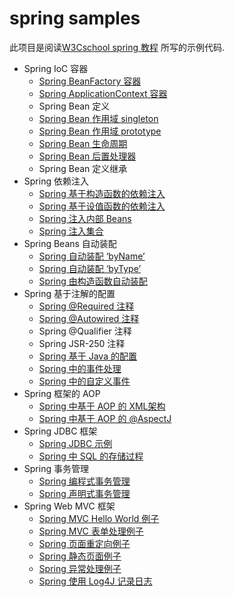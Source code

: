 
# spring samples

此项目是阅读[W3Cschool spring 教程](https://www.w3cschool.cn/wkspring/) 所写的示例代码.

+ Spring IoC 容器
    * [Spring BeanFactory 容器](./samples/src/main/java/com/samples/BeanFactorySample)
    * [Spring ApplicationContext 容器](./samples/src/main/java/com/samples/ApplicationContextSample.java)
    * Spring Bean 定义
    * [Spring Bean 作用域 singleton](./samples/src/main/java/com/samples/BeanScopeSingletonSample.java)
    * [Spring Bean 作用域 prototype](./samples/src/main/java/com/samples/BeanScopePrototypeSample.java)
    * [Spring Bean 生命周期](./samples/src/main/java/com/samples/BeanLifeCycleSample.java)
    * [Spring Bean 后置处理器](./samples/src/main/java/com/samples/BeanPostProcessorSample.java)
    * Spring Bean 定义继承
+ Spring 依赖注入
    * [Spring 基于构造函数的依赖注入](./samples/src/main/java/com/samples/DIConstructorBase/)
    * [Spring 基于设值函数的依赖注入](./samples/src/main/java/com/samples/DISetterBase/)
    * [Spring 注入内部 Beans](./samples/src/main/java/com/samples/DIInnerBeans/)
    * [Spring 注入集合](./samples/src/main/java/com/samples/DICollection/)
+ Spring Beans 自动装配
    * [Spring 自动装配 ‘byName’](./samples/src/main/java/com/samples/BeansAutowire/)
    * [Spring 自动装配 ‘byType’](./samples/src/main/java/com/samples/BeansAutowire/)
    * [Spring 由构造函数自动装配](./samples/src/main/java/com/samples/BeansAutowire/)
+ Spring 基于注解的配置
    * [Spring @Required 注释](./samples/src/main/java/com/samples/AnnotationBasedConfiguration/)
    * [Spring @Autowired 注释](./samples/src/main/java/com/samples/AnnotationBasedConfiguration/)
    * Spring @Qualifier 注释
    * Spring JSR-250 注释
    * [Spring 基于 Java 的配置](./samples/src/main/java/com/samples/)
    * [Spring 中的事件处理](./samples/src/main/java/com/samples/)
    * [Spring 中的自定义事件](./samples/src/main/java/com/samples/)
+ Spring 框架的 AOP
    * [Spring 中基于 AOP 的 XML架构](./samples/src/main/java/com/samples/)
    * [Spring 中基于 AOP 的 @AspectJ](./samples/src/main/java/com/samples/)
+ Spring JDBC 框架
    * [Spring JDBC 示例](./samples/src/main/java/com/samples/)
    * [Spring 中 SQL 的存储过程](./samples/src/main/java/com/samples/)
+ Spring 事务管理
    * [Spring 编程式事务管理](./samples/src/main/java/com/samples/)
    * [Spring 声明式事务管理](./samples/src/main/java/com/samples/)
+ Spring Web MVC 框架
    * [Spring MVC Hello World 例子](./samples/src/main/java/com/samples/)
    * [Spring MVC 表单处理例子](./samples/src/main/java/com/samples/)
    * [Spring 页面重定向例子](./samples/src/main/java/com/samples/)
    * [Spring 静态页面例子](./samples/src/main/java/com/samples/)
    * [Spring 异常处理例子](./samples/src/main/java/com/samples/)
    * [Spring 使用 Log4J 记录日志](./samples/src/main/java/com/samples/)

